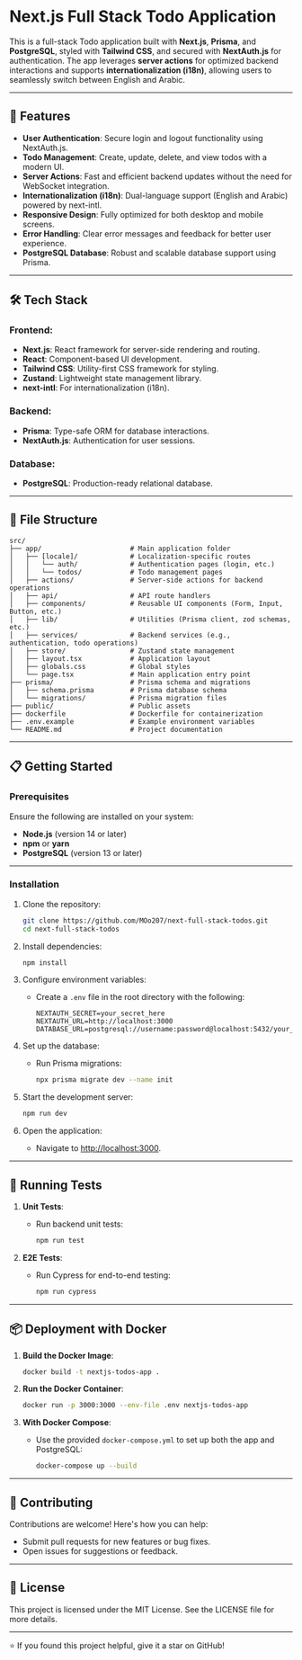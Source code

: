 
# Next.js Full Stack Todo Application

This is a full-stack Todo application built with **Next.js**, **Prisma**, and **PostgreSQL**, styled with **Tailwind CSS**, and secured with **NextAuth.js** for authentication. The app leverages **server actions** for optimized backend interactions and supports **internationalization (i18n)**, allowing users to seamlessly switch between English and Arabic.

---

## 🚀 Features

- **User Authentication**: Secure login and logout functionality using NextAuth.js.
- **Todo Management**: Create, update, delete, and view todos with a modern UI.
- **Server Actions**: Fast and efficient backend updates without the need for WebSocket integration.
- **Internationalization (i18n)**: Dual-language support (English and Arabic) powered by next-intl.
- **Responsive Design**: Fully optimized for both desktop and mobile screens.
- **Error Handling**: Clear error messages and feedback for better user experience.
- **PostgreSQL Database**: Robust and scalable database support using Prisma.

---

## 🛠️ Tech Stack

### Frontend:
- **Next.js**: React framework for server-side rendering and routing.
- **React**: Component-based UI development.
- **Tailwind CSS**: Utility-first CSS framework for styling.
- **Zustand**: Lightweight state management library.
- **next-intl**: For internationalization (i18n).

### Backend:
- **Prisma**: Type-safe ORM for database interactions.
- **NextAuth.js**: Authentication for user sessions.

### Database:
- **PostgreSQL**: Production-ready relational database.

---

## 📂 File Structure

```
src/
├── app/                      # Main application folder
│   ├── [locale]/             # Localization-specific routes
│   │   └── auth/             # Authentication pages (login, etc.)
│   │   └── todos/            # Todo management pages
│   ├── actions/              # Server-side actions for backend operations
│   ├── api/                  # API route handlers
│   ├── components/           # Reusable UI components (Form, Input, Button, etc.)
│   ├── lib/                  # Utilities (Prisma client, zod schemas, etc.)
│   ├── services/             # Backend services (e.g., authentication, todo operations)
│   ├── store/                # Zustand state management
│   ├── layout.tsx            # Application layout
│   ├── globals.css           # Global styles
│   └── page.tsx              # Main application entry point
├── prisma/                   # Prisma schema and migrations
│   ├── schema.prisma         # Prisma database schema
│   └── migrations/           # Prisma migration files
├── public/                   # Public assets
├── dockerfile                # Dockerfile for containerization
├── .env.example              # Example environment variables
└── README.md                 # Project documentation
```

---

## 📋 Getting Started

### Prerequisites
Ensure the following are installed on your system:
- **Node.js** (version 14 or later)
- **npm** or **yarn**
- **PostgreSQL** (version 13 or later)

---

### Installation

1. Clone the repository:
   ```bash
   git clone https://github.com/MOo207/next-full-stack-todos.git
   cd next-full-stack-todos
   ```

2. Install dependencies:
   ```bash
   npm install
   ```

3. Configure environment variables:
   - Create a `.env` file in the root directory with the following:
     ```
     NEXTAUTH_SECRET=your_secret_here
     NEXTAUTH_URL=http://localhost:3000
     DATABASE_URL=postgresql://username:password@localhost:5432/your_database
     ```

4. Set up the database:
   - Run Prisma migrations:
     ```bash
     npx prisma migrate dev --name init
     ```

5. Start the development server:
   ```bash
   npm run dev
   ```

6. Open the application:
   - Navigate to [http://localhost:3000](http://localhost:3000).

---

## 🧪 Running Tests

1. **Unit Tests**:
   - Run backend unit tests:
     ```bash
     npm run test
     ```

2. **E2E Tests**:
   - Run Cypress for end-to-end testing:
     ```bash
     npm run cypress
     ```

---

## 📦 Deployment with Docker

1. **Build the Docker Image**:
   ```bash
   docker build -t nextjs-todos-app .
   ```

2. **Run the Docker Container**:
   ```bash
   docker run -p 3000:3000 --env-file .env nextjs-todos-app
   ```

3. **With Docker Compose**:
   - Use the provided `docker-compose.yml` to set up both the app and PostgreSQL:
     ```bash
     docker-compose up --build
     ```

---

## 🤝 Contributing

Contributions are welcome! Here's how you can help:
- Submit pull requests for new features or bug fixes.
- Open issues for suggestions or feedback.

---

## 📜 License

This project is licensed under the MIT License. See the LICENSE file for more details.

---

⭐ If you found this project helpful, give it a star on GitHub!

